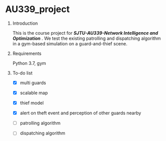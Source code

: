 # AU339_project
1. Introduction

    This is the course project for ***SJTU-AU339-Network Intelligence and Optimization*** . We test the existing patrolling and dispatching algorithm in a gym-based simulation on a guard-and-thief scene.

2. Requirements

    Python 3.7, gym

3. To-do list

    - [x] multi guards
    - [x] scalable map
    - [x] thief model
    - [x] alert on theft event and perception of other guards nearby
    - [ ] patrolling algorithm
    - [ ] dispatching algorithm

